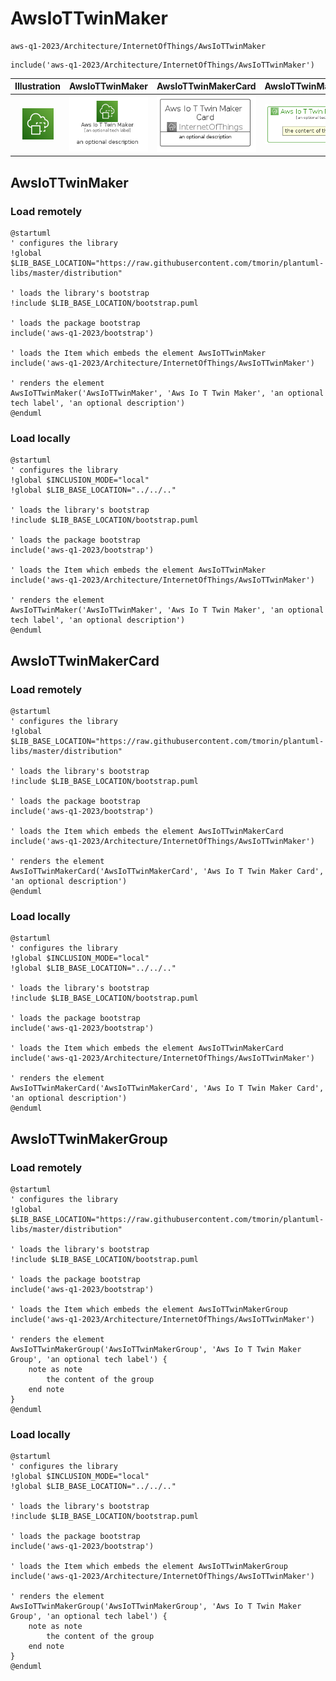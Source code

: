 # AwsIoTTwinMaker


```text
aws-q1-2023/Architecture/InternetOfThings/AwsIoTTwinMaker
```

```text
include('aws-q1-2023/Architecture/InternetOfThings/AwsIoTTwinMaker')
```



| Illustration | AwsIoTTwinMaker | AwsIoTTwinMakerCard | AwsIoTTwinMakerGroup |
| :---: | :---: | :---: | :---: |
| ![illustration for Illustration](../../../aws-q1-2023/Architecture/InternetOfThings/AwsIoTTwinMaker.png) | ![illustration for AwsIoTTwinMaker](../../../aws-q1-2023/Architecture/InternetOfThings/AwsIoTTwinMaker.Local.png) | ![illustration for AwsIoTTwinMakerCard](../../../aws-q1-2023/Architecture/InternetOfThings/AwsIoTTwinMakerCard.Local.png) | ![illustration for AwsIoTTwinMakerGroup](../../../aws-q1-2023/Architecture/InternetOfThings/AwsIoTTwinMakerGroup.Local.png) |




## AwsIoTTwinMaker

### Load remotely
```plantuml
@startuml
' configures the library
!global $LIB_BASE_LOCATION="https://raw.githubusercontent.com/tmorin/plantuml-libs/master/distribution"

' loads the library's bootstrap
!include $LIB_BASE_LOCATION/bootstrap.puml

' loads the package bootstrap
include('aws-q1-2023/bootstrap')

' loads the Item which embeds the element AwsIoTTwinMaker
include('aws-q1-2023/Architecture/InternetOfThings/AwsIoTTwinMaker')

' renders the element
AwsIoTTwinMaker('AwsIoTTwinMaker', 'Aws Io T Twin Maker', 'an optional tech label', 'an optional description')
@enduml
```

### Load locally
```plantuml
@startuml
' configures the library
!global $INCLUSION_MODE="local"
!global $LIB_BASE_LOCATION="../../.."

' loads the library's bootstrap
!include $LIB_BASE_LOCATION/bootstrap.puml

' loads the package bootstrap
include('aws-q1-2023/bootstrap')

' loads the Item which embeds the element AwsIoTTwinMaker
include('aws-q1-2023/Architecture/InternetOfThings/AwsIoTTwinMaker')

' renders the element
AwsIoTTwinMaker('AwsIoTTwinMaker', 'Aws Io T Twin Maker', 'an optional tech label', 'an optional description')
@enduml
```

## AwsIoTTwinMakerCard

### Load remotely
```plantuml
@startuml
' configures the library
!global $LIB_BASE_LOCATION="https://raw.githubusercontent.com/tmorin/plantuml-libs/master/distribution"

' loads the library's bootstrap
!include $LIB_BASE_LOCATION/bootstrap.puml

' loads the package bootstrap
include('aws-q1-2023/bootstrap')

' loads the Item which embeds the element AwsIoTTwinMakerCard
include('aws-q1-2023/Architecture/InternetOfThings/AwsIoTTwinMaker')

' renders the element
AwsIoTTwinMakerCard('AwsIoTTwinMakerCard', 'Aws Io T Twin Maker Card', 'an optional description')
@enduml
```

### Load locally
```plantuml
@startuml
' configures the library
!global $INCLUSION_MODE="local"
!global $LIB_BASE_LOCATION="../../.."

' loads the library's bootstrap
!include $LIB_BASE_LOCATION/bootstrap.puml

' loads the package bootstrap
include('aws-q1-2023/bootstrap')

' loads the Item which embeds the element AwsIoTTwinMakerCard
include('aws-q1-2023/Architecture/InternetOfThings/AwsIoTTwinMaker')

' renders the element
AwsIoTTwinMakerCard('AwsIoTTwinMakerCard', 'Aws Io T Twin Maker Card', 'an optional description')
@enduml
```

## AwsIoTTwinMakerGroup

### Load remotely
```plantuml
@startuml
' configures the library
!global $LIB_BASE_LOCATION="https://raw.githubusercontent.com/tmorin/plantuml-libs/master/distribution"

' loads the library's bootstrap
!include $LIB_BASE_LOCATION/bootstrap.puml

' loads the package bootstrap
include('aws-q1-2023/bootstrap')

' loads the Item which embeds the element AwsIoTTwinMakerGroup
include('aws-q1-2023/Architecture/InternetOfThings/AwsIoTTwinMaker')

' renders the element
AwsIoTTwinMakerGroup('AwsIoTTwinMakerGroup', 'Aws Io T Twin Maker Group', 'an optional tech label') {
    note as note
        the content of the group
    end note
}
@enduml
```

### Load locally
```plantuml
@startuml
' configures the library
!global $INCLUSION_MODE="local"
!global $LIB_BASE_LOCATION="../../.."

' loads the library's bootstrap
!include $LIB_BASE_LOCATION/bootstrap.puml

' loads the package bootstrap
include('aws-q1-2023/bootstrap')

' loads the Item which embeds the element AwsIoTTwinMakerGroup
include('aws-q1-2023/Architecture/InternetOfThings/AwsIoTTwinMaker')

' renders the element
AwsIoTTwinMakerGroup('AwsIoTTwinMakerGroup', 'Aws Io T Twin Maker Group', 'an optional tech label') {
    note as note
        the content of the group
    end note
}
@enduml
```

